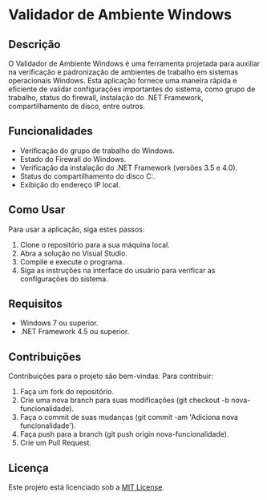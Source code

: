 <!DOCTYPE html>
<html>
<head>
    <title>Validador de Ambiente Windows</title>
</head>
<body>

<h1>Validador de Ambiente Windows</h1>

<h2>Descrição</h2>
<p>O Validador de Ambiente Windows é uma ferramenta projetada para auxiliar na verificação e padronização de ambientes de trabalho em sistemas operacionais Windows. Esta aplicação fornece uma maneira rápida e eficiente de validar configurações importantes do sistema, como grupo de trabalho, status do firewall, instalação do .NET Framework, compartilhamento de disco, entre outros.</p>

<h2>Funcionalidades</h2>
<ul>
    <li>Verificação do grupo de trabalho do Windows.</li>
    <li>Estado do Firewall do Windows.</li>
    <li>Verificação da instalação do .NET Framework (versões 3.5 e 4.0).</li>
    <li>Status do compartilhamento do disco C:.</li>
    <li>Exibição do endereço IP local.</li>
</ul>

<h2>Como Usar</h2>
<p>Para usar a aplicação, siga estes passos:</p>
<ol>
    <li>Clone o repositório para a sua máquina local.</li>
    <li>Abra a solução no Visual Studio.</li>
    <li>Compile e execute o programa.</li>
    <li>Siga as instruções na interface do usuário para verificar as configurações do sistema.</li>
</ol>

<h2>Requisitos</h2>
<ul>
    <li>Windows 7 ou superior.</li>
    <li>.NET Framework 4.5 ou superior.</li>
</ul>

<h2>Contribuições</h2>
<p>Contribuições para o projeto são bem-vindas. Para contribuir:</p>
<ol>
    <li>Faça um fork do repositório.</li>
    <li>Crie uma nova branch para suas modificações (git checkout -b nova-funcionalidade).</li>
    <li>Faça o commit de suas mudanças (git commit -am 'Adiciona nova funcionalidade').</li>
    <li>Faça push para a branch (git push origin nova-funcionalidade).</li>
    <li>Crie um Pull Request.</li>
</ol>

<h2>Licença</h2>
<p>Este projeto está licenciado sob a <a href="LICENSE">MIT License</a>.</p>

</body>
</html>
